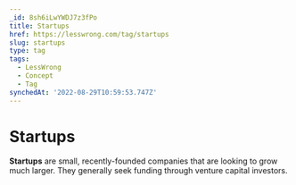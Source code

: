 ```yaml
---
_id: 8sh6iLwYWDJ7z3fPo
title: Startups
href: https://lesswrong.com/tag/startups
slug: startups
type: tag
tags:
  - LessWrong
  - Concept
  - Tag
synchedAt: '2022-08-29T10:59:53.747Z'
---
```


# Startups

**Startups** are small, recently-founded companies that are looking to grow much larger. They generally seek funding through venture capital investors.
